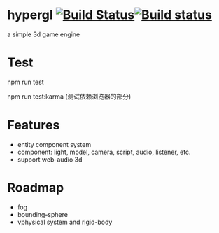 # hypergl [![Build Status](https://travis-ci.org/laopo001/hypergl.svg?branch=master)](https://travis-ci.org/laopo001/hypergl)[![Build status](https://ci.appveyor.com/api/projects/status/j1lt85wxmd0ok3il/branch/master?svg=true)](https://ci.appveyor.com/project/laopo001/hypergl/branch/master)

a simple 3d game engine

# Test

npm run test 

npm run test:karma (测试依赖浏览器的部分)

# Features
 * entity component system 
 * component: light, model, camera, script, audio, listener, etc.
 * support web-audio 3d 

# Roadmap
 * fog
 * bounding-sphere
 * vphysical system and rigid-body